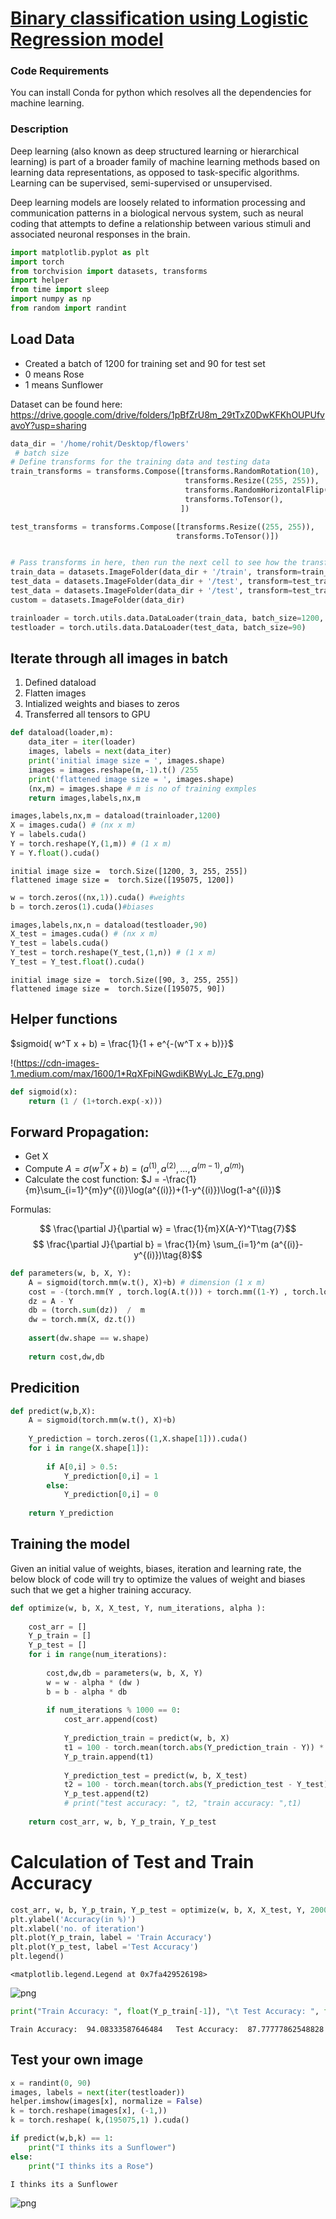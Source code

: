 
# <u> Binary classification using Logistic Regression model</u>

### Code Requirements
You can install Conda for python which resolves all the dependencies for machine learning.

### Description
Deep learning (also known as deep structured learning or hierarchical learning) is part of a broader family of machine learning methods based on learning data representations, as opposed to task-specific algorithms. Learning can be supervised, semi-supervised or unsupervised.

Deep learning models are loosely related to information processing and communication patterns in a biological nervous system, such as neural coding that attempts to define a relationship between various stimuli and associated neuronal responses in the brain.


```python
import matplotlib.pyplot as plt
import torch
from torchvision import datasets, transforms
import helper
from time import sleep
import numpy as np
from random import randint
```

## Load Data

- Created a batch of 1200 for training set and 90 for test set
- 0 means Rose
- 1 means Sunflower

Dataset can be found here: https://drive.google.com/drive/folders/1pBfZrU8m_29tTxZ0DwKFKhOUPUfvavoY?usp=sharing


```python
data_dir = '/home/rohit/Desktop/flowers'
 # batch size
# Define transforms for the training data and testing data
train_transforms = transforms.Compose([transforms.RandomRotation(10),
                                       transforms.Resize((255, 255)),
                                       transforms.RandomHorizontalFlip(),
                                       transforms.ToTensor(),
                                      ])

test_transforms = transforms.Compose([transforms.Resize((255, 255)),
                                     transforms.ToTensor()])


# Pass transforms in here, then run the next cell to see how the transforms look
train_data = datasets.ImageFolder(data_dir + '/train', transform=train_transforms)
test_data = datasets.ImageFolder(data_dir + '/test', transform=test_transforms)
test_data = datasets.ImageFolder(data_dir + '/test', transform=test_transforms)
custom = datasets.ImageFolder(data_dir)

trainloader = torch.utils.data.DataLoader(train_data, batch_size=1200, shuffle = True)
testloader = torch.utils.data.DataLoader(test_data, batch_size=90)
```

## Iterate through all images in batch
1. Defined dataload
2. Flatten images
3. Intialized weights and biases to zeros
4. Transferred all tensors to GPU


```python
def dataload(loader,m):    
    data_iter = iter(loader)
    images, labels = next(data_iter)
    print('initial image size = ', images.shape)
    images = images.reshape(m,-1).t() /255
    print('flattened image size = ', images.shape)
    (nx,m) = images.shape # m is no of training exmples 
    return images,labels,nx,m
```


```python
images,labels,nx,m = dataload(trainloader,1200)
X = images.cuda() # (nx x m)
Y = labels.cuda() 
Y = torch.reshape(Y,(1,m)) # (1 x m)
Y = Y.float().cuda()
```

    initial image size =  torch.Size([1200, 3, 255, 255])
    flattened image size =  torch.Size([195075, 1200])



```python
w = torch.zeros((nx,1)).cuda() #weights
b = torch.zeros(1).cuda()#biases
```


```python
images,labels,nx,n = dataload(testloader,90)
X_test = images.cuda() # (nx x m)
Y_test = labels.cuda() 
Y_test = torch.reshape(Y_test,(1,n)) # (1 x m)
Y_test = Y_test.float().cuda()
```

    initial image size =  torch.Size([90, 3, 255, 255])
    flattened image size =  torch.Size([195075, 90])


## Helper functions





$sigmoid( w^T x + b) = \frac{1}{1 + e^{-(w^T x + b)}}$

!(https://cdn-images-1.medium.com/max/1600/1*RqXFpiNGwdiKBWyLJc_E7g.png)


```python
def sigmoid(x):
    return (1 / (1+torch.exp(-x)))
```

## Forward Propagation:

- Get X
- Compute $A = \sigma(w^T X + b) = (a^{(1)}, a^{(2)}, ..., a^{(m-1)}, a^{(m)})$
- Calculate the cost function: $J = -\frac{1}{m}\sum_{i=1}^{m}y^{(i)}\log(a^{(i)})+(1-y^{(i)})\log(1-a^{(i)})$

Formulas:

$$ \frac{\partial J}{\partial w} = \frac{1}{m}X(A-Y)^T\tag{7}$$
$$ \frac{\partial J}{\partial b} = \frac{1}{m} \sum_{i=1}^m (a^{(i)}-y^{(i)})\tag{8}$$


```python
def parameters(w, b, X, Y):
    A = sigmoid(torch.mm(w.t(), X)+b) # dimension (1 x m)
    cost = -(torch.mm(Y , torch.log(A.t())) + torch.mm((1-Y) , torch.log( (1-A).t() ) )) / m
    dz = A - Y
    db = (torch.sum(dz))  /  m
    dw = torch.mm(X, dz.t())
    
    assert(dw.shape == w.shape)
    
    return cost,dw,db
```

## Predicition 


```python
def predict(w,b,X):
    A = sigmoid(torch.mm(w.t(), X)+b)
    
    Y_prediction = torch.zeros((1,X.shape[1])).cuda()
    for i in range(X.shape[1]):
        
        if A[0,i] > 0.5:
            Y_prediction[0,i] = 1
        else:
            Y_prediction[0,i] = 0
            
    return Y_prediction
```

## Training the model

Given an initial value of weights, biases, iteration and learning rate, the below block of code will try to
optimize the values of weight and biases such that we get a higher training accuracy.


```python
def optimize(w, b, X, X_test, Y, num_iterations, alpha ):
    
    cost_arr = []
    Y_p_train = []
    Y_p_test = []
    for i in range(num_iterations):
        
        cost,dw,db = parameters(w, b, X, Y)
        w = w - alpha * (dw )
        b = b - alpha * db
        
        if num_iterations % 1000 == 0:
            cost_arr.append(cost)
            
            Y_prediction_train = predict(w, b, X)
            t1 = 100 - torch.mean(torch.abs(Y_prediction_train - Y)) * 100
            Y_p_train.append(t1)
            
            Y_prediction_test = predict(w, b, X_test)
            t2 = 100 - torch.mean(torch.abs(Y_prediction_test - Y_test)) * 100
            Y_p_test.append(t2)
            # print("test accuracy: ", t2, "train accuracy: ",t1)
    
    return cost_arr, w, b, Y_p_train, Y_p_test
```

# Calculation of Test and Train Accuracy


```python
cost_arr, w, b, Y_p_train, Y_p_test = optimize(w, b, X, X_test, Y, 2000, 0.01)
plt.ylabel('Accuracy(in %)')
plt.xlabel('no. of iteration')
plt.plot(Y_p_train, label = 'Train Accuracy')
plt.plot(Y_p_test, label ='Test Accuracy')
plt.legend()
```




    <matplotlib.legend.Legend at 0x7fa429526198>




![png](output_18_1.png)



```python
print("Train Accuracy: ", float(Y_p_train[-1]), "\t Test Accuracy: ", float(Y_p_test[-1]))
```

    Train Accuracy:  94.08333587646484 	 Test Accuracy:  87.77777862548828


## Test your own image


```python
x = randint(0, 90)
images, labels = next(iter(testloader))
helper.imshow(images[x], normalize = False)
k = torch.reshape(images[x], (-1,))
k = torch.reshape( k,(195075,1) ).cuda()

if predict(w,b,k) == 1:
    print("I thinks its a Sunflower")
else:
    print("I thinks its a Rose")
```

    I thinks its a Sunflower



![png](output_21_1.png)

